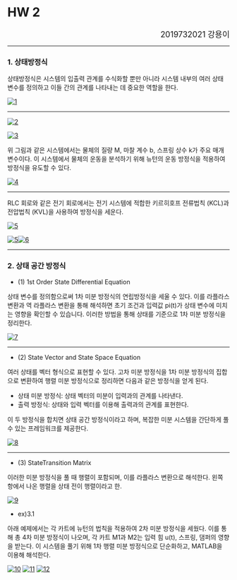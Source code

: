 # HW 2 

<div align="right"><font size="4">2019732021 강용이</font></div>


---
### 1. 상태방정식

상태방정식은 시스템의 입출력 관계를 수식화할 뿐만 아니라 시스템 내부의 여러 상태 변수를 정의하고 이들 간의 관계를 나타내는 데 중요한 역할을 한다.

<a href="https://imgbb.com/"><img src="https://i.ibb.co/0ysmDrH/1.png" alt="1" border="0"></a>
__________
<a href="https://imgbb.com/"><img src="https://i.ibb.co/S38bbNt/2.png" alt="2" border="0"></a>

<a href="https://imgbb.com/"><img src="https://i.ibb.co/twRLCM3/3.png" alt="3" border="0"></a>

위 그림과 같은 시스템에서는 물체의 질량 M, 마찰 계수 b, 스프링 상수 k가 주요 매개변수이다. 이 시스템에서 물체의 운동을 분석하기 위해 뉴턴의 운동 방정식을 적용하여 방정식을 유도할 수 있다.

<a href="https://imgbb.com/"><img src="https://i.ibb.co/fvRKGL1/4.png" alt="4" border="0"></a>

___
RLC 회로와 같은 전기 회로에서는 전기 시스템에 적합한 키르히호프 전류법칙 (KCL)과 전압법칙 (KVL)을 사용하여 방정식을 세운다.

<a href="https://imgbb.com/"><img src="https://i.ibb.co/6s3gQ2k/5.png" alt="5" border="0"></a>

<a href="https://imgbb.com/"><img src="https://i.ibb.co/6s3gQ2k/5.png" alt="5" border="0"></a><a href="https://imgbb.com/"><img src="https://i.ibb.co/ZBghJHJ/6.png" alt="6" border="0"></a>

_________

### 2. 상태 공간 방정식

* (1) 1st Order State Differential Equation

상태 변수를 정의함으로써 1차 미분 방정식의 연립방정식을 세울 수 있다. 이를 라플라스 변환과 역 라플라스 변환을 통해 해석하면 초기 조건과 입력값 pi(t)가 상태 변수에 미치는 영향을 확인할 수 있습니다. 이러한 방법을 통해 상태를 기준으로 1차 미분 방정식을 정리한다.

<a href="https://imgbb.com/"><img src="https://i.ibb.co/XX8tc9z/7.png" alt="7" border="0"></a>

____
* (2) State Vector and State Space Equation


여러 상태를 벡터 형식으로 표현할 수 있다. 고차 미분 방정식을 1차 미분 방정식의 집합으로 변환하여 행렬 미분 방정식으로 정리하면 다음과 같은 방정식을 얻게 된다.

*  상태 미분 방정식: 상태 벡터의 미분이 입력과의 관계를 나타낸다.
*  출력 방정식: 상태와 입력 벡터를 이용해 출력과의 관계를 표현한다.  


이 두 방정식을 합치면 상태 공간 방정식이라고 하며, 복잡한 미분 시스템을 간단하게 풀 수 있는 프레임워크를 제공한다.

<a href="https://imgbb.com/"><img src="https://i.ibb.co/SyTw4kn/8.png" alt="8" border="0"></a>

______

* (3) StateTransition Matrix

이러한 미분 방정식을 풀 때 행렬이 포함되며, 이를 라플라스 변환으로 해석한다. 왼쪽 항에서 나온 행렬을 상태 전이 행렬이라고 한.

<a href="https://imgbb.com/"><img src="https://i.ibb.co/HPwL227/9.png" alt="9" border="0"></a>

* ex)3.1

아래 예제에서는 각 카트에 뉴턴의 법칙을 적용하여 2차 미분 방정식을 세웠다. 이를 통해 총 4차 미분 방정식이 나오며, 각 카트 M1과 M2는 입력 힘 u(t), 스프링, 댐퍼의 영향을 받는다. 이 시스템을 풀기 위해 1차 행렬 미분 방정식으로 단순화하고, MATLAB을 이용해 해석한다.

<a href="https://imgbb.com/"><img src="https://i.ibb.co/Bz784y8/10.png" alt="10" border="0"></a>
<a href="https://imgbb.com/"><img src="https://i.ibb.co/JRSbgYn/11.png" alt="11" border="0"></a>
<a href="https://imgbb.com/"><img src="https://i.ibb.co/j6qSCsm/12.png" alt="12" border="0"></a>
